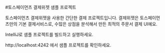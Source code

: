 #토스페이먼츠 결제위젯 샘플 프로젝트

토스페이먼츠 결제위젯을 사용한 간단한 결제 프로젝트입니다. 결제위젯은 토스페이먼츠만의 기본 결제서비스로, 수많은 상점을 분석해서 만든 최적의 주문서 결제 UI예요.

IntelliJ로 샘플 프로젝트를 빌드하고 실행하세요.

http://localhost:4242 에서 샘플 프로젝트를 확인하세요.
